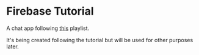 # Firebase Tutorial

A chat app following [this](https://www.youtube.com/playlist?list=PL0dzCUj1L5JEfHqwjBV0XFb9qx9cGXwkq) playlist.

It's being created following the tutorial but will be used for other purposes later.

